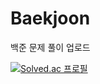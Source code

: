 # Baekjoon
백준 문제 풀이 업로드

[![Solved.ac 프로필](http://mazassumnida.wtf/api/v2/generate_badge?boj=codesh000)](https://solved.ac/codesh000)
